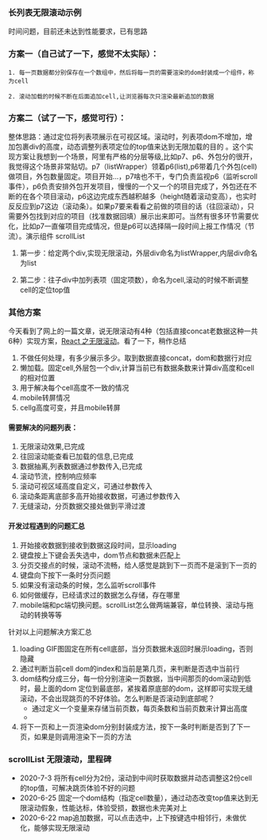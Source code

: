 ### 长列表无限滚动示例  

时间问题，目前还未达到性能要求，已有思路  

### 方案一（自己试了一下，感觉不太实际）：

    1. 每一页数据都分别保存在一个数组中，然后将每一页的需要渲染的dom封装成一个组件，称为cell

    2. 滚动加载的时候不断在后面追加cell,让浏览器每次只渲染最新追加的数据  

### 方案二（试了一下，感觉可行）：  

整体思路：通过定位将列表项展示在可视区域。滚动时，列表项dom不增加，增加包裹div的高度，动态调整列表项定位的top值来达到无限加载的目的 。这个实现方案让我想到一个场景，阿里有严格的分层等级,比如p7、p6、外包分的很开，我觉得这个场景非常贴切。p7（listWrapper）领着p6(list),p6带着几个外包(cell)做项目，外包数量固定。项目开始...，p7啥也不干，专门负责监视p6（监听scroll事件），p6负责安排外包开发项目，慢慢的一个又一个的项目完成了，外包还在不断的在各个项目滚动，p6这边完成东西越积越多（height随着滚动变高），也实时反反应到p7这边（滚动条）。如果p7要来看看之前做的项目的话（往回滚动），只需要外包找到对应的项目（找准数据回填）展示出来即可。当然有很多环节需要优化，比如p7一直催项目完成情况，但是p6可以选择隔一段时间上报工作情况（节流）。演示组件 scrollList  

1. 第一步：给定两个div,实现无限滚动，外层div命名为listWrapper,内层div命名为list  

2. 第二步：往子div中加列表项（固定项数），命名为cell,滚动的时候不断调整cell的定位top值  

### 其他方案  

今天看到了网上的一篇文章，说无限滚动有4种（包括直接concat老数据这种一共6种）实现方案，[React 之无限滚动](https://zhuanlan.zhihu.com/p/32075662)。看了一下，稍作总结  

1. 不做任何处理，有多少展示多少。取到数据直接concat，dom和数据行对应  
2. 懒加载。固定cell,外层包一个div,计算当前已有数据条数来计算div高度和cell的相对位置  
3. 用于解决每个cell高度不一致的情况  
4. mobile转屏情况
5. cellg高度可变，并且mobile转屏  


#### 需要解决的问题列表：  
1. 无限滚动效果,已完成  
2. 往回滚动能查看已加载的信息,已完成  
3. 数据抽离,列表数据通过参数传入,已完成  
4. 滚动节流，控制响应频率  
5. 滚动可视区域高度自定义，可通过参数传入  
6. 滚动条距离底部多高开始接收数据，可通过参数传入  
7. 无缝滚动，分页数据交接处做到平滑过渡  

#### 开发过程遇到的问题汇总  
1. 开始接收数据到接收到数据这段时间，显示loading  
2. 键盘按上下键会丢失选中，dom节点和数据未匹配上  
3. 分页交接点的时候，滚动不流畅，给人感觉是跳到下一页而不是滚到下一页的    
4. 键盘向下按下一条时分页问题   
5. 如果没有滚动条的时候，怎么监听scroll事件  
6. 如何做缓存，已经请求过的数据怎么存储，存在哪里  
7. mobile端和pc端切换问题。scrollList怎么做两端兼容，单位转换、滚动与拖动的转换等等  

针对以上问题解决方案汇总    
1. loading GIF图固定在所有cell底部，当分页数据未返回时展示loading，否则隐藏  
2. 通过判断当前cell dom的index和当前是第几页，来判断是否选中当前行  
3. dom结构分成三分，每一份分别渲染一页数据，当中间那页的dom滚动到低时，最上面的dom 定位到最底部，紧挨着原底部的dom，这样即可实现无缝滚动，不会出现跳页的不好体验。怎么判断是否滚动到底部呢？  
    * 通过定义一个变量来存储当前页数，每页条数和当前页数来计算出高度  
    * 
4. 将下一页和上一页渲染dom分别封装成方法，按下一条时判断是否到了下一页，如果是则调用渲染下一页的方法  


### scrollList 无限滚动，里程碑  
* 2020-7-3  将所有cell分为2份，滚动到中间时获取数据并动态调整这2份cell的top值，可解决跳页体验不好的问题
* 2020-6-25 固定一个dom结构（指定cell数量），通过动态改变top值来达到无限滚动假象，性能达标，体验受损，数据也未完美对上  
* 2020-6-22 map追加数据，可以点击选中，上下按键选中相邻行，未做优化，能够实现无限滚动  



